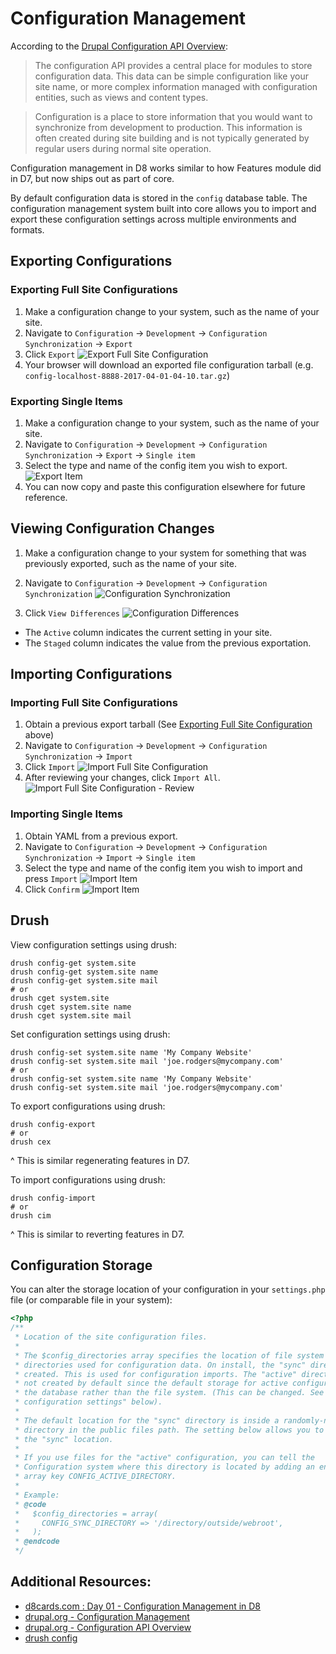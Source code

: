 # Configuration Management

According to the [Drupal Configuration API Overview](https://www.drupal.org/docs/8/api/configuration-api/configuration-api-overview):

> The configuration API provides a central place for modules to store configuration data. This data can be simple configuration like your site name, or more complex information managed with configuration entities, such as views and content types.

> Configuration is a place to store information that you would want to synchronize from development to production. This information is often created during site building and is not typically generated by regular users during normal site operation.

Configuration management in D8 works similar to how Features module did in D7, but now ships out as part of core.

By default configuration data is stored in the `config` database table. The configuration management system built into core allows you to import and export these configuration settings across multiple environments and formats.

## Exporting Configurations

### Exporting Full Site Configurations
1. Make a configuration change to your system, such as the name of your site.
2. Navigate to `Configuration` -> `Development` -> `Configuration Synchronization` -> `Export`
3. Click `Export`
![Export Full Site Configuration](images/configuration-export-1.png "Export Full Site Configuration")
4. Your browser will download an exported file configuration tarball (e.g. `config-localhost-8888-2017-04-01-04-10.tar.gz`)

### Exporting Single Items
1. Make a configuration change to your system, such as the name of your site.
2. Navigate to `Configuration` -> `Development` -> `Configuration Synchronization` -> `Export` -> `Single item`
3. Select the type and name of the config item you wish to export.
![Export Item](images/configuration-export-2.png "Export Item")
4. You can now copy and paste this configuration elsewhere for future reference.

## Viewing Configuration Changes

1. Make a configuration change to your system for something that was previously exported, such as the name of your site.

2. Navigate to `Configuration` -> `Development` -> `Configuration Synchronization`
![Configuration Synchronization](images/configuration-synchronize-1.png "Configuration Synchronization")

3. Click `View Differences`
![Configuration Differences](images/configuration-synchronize-2.png "Configuration Differences")

- The `Active` column indicates the current setting in your site.
- The `Staged` column indicates the value from the previous exportation.

## Importing Configurations

### Importing Full Site Configurations
1. Obtain a previous export tarball (See [Exporting Full Site Configuration](#exporting-full-site-configuration) above)
2. Navigate to `Configuration` -> `Development` -> `Configuration Synchronization` -> `Import`
3. Click `Import`
![Import Full Site Configuration](images/configuration-import-1.png "Import Full Site Configuration")
4. After reviewing your changes, click `Import All`.
![Import Full Site Configuration - Review](images/configuration-import-2.png "Import Full Site Configuration - Review")

### Importing Single Items
1. Obtain YAML from a previous export.
2. Navigate to `Configuration` -> `Development` -> `Configuration Synchronization` -> `Import` -> `Single item`
3. Select the type and name of the config item you wish to import and press `Import`
![Import Item](images/configuration-import-3.png "Import Item")
4. Click `Confirm`
![Import Item](images/configuration-import-4.png "Import Item")

## Drush
View configuration settings using drush:
```shell
drush config-get system.site
drush config-get system.site name
drush config-get system.site mail
# or
drush cget system.site
drush cget system.site name
drush cget system.site mail
```

Set configuration settings using drush:
```shell
drush config-set system.site name 'My Company Website'
drush config-set system.site mail 'joe.rodgers@mycompany.com'
# or
drush config-set system.site name 'My Company Website'
drush config-set system.site mail 'joe.rodgers@mycompany.com'
```

To export configurations using drush:
```shell
drush config-export
# or
drush cex
```
^ This is similar regenerating features in D7.

To import configurations using drush:
```shell
drush config-import
# or
drush cim
```
^ This is similar to reverting features in D7.

## Configuration Storage

You can alter the storage location of your configuration in your `settings.php` file (or comparable file in your system):
```php
<?php
/**
 * Location of the site configuration files.
 *
 * The $config_directories array specifies the location of file system
 * directories used for configuration data. On install, the "sync" directory is
 * created. This is used for configuration imports. The "active" directory is
 * not created by default since the default storage for active configuration is
 * the database rather than the file system. (This can be changed. See "Active
 * configuration settings" below).
 *
 * The default location for the "sync" directory is inside a randomly-named
 * directory in the public files path. The setting below allows you to override
 * the "sync" location.
 *
 * If you use files for the "active" configuration, you can tell the
 * Configuration system where this directory is located by adding an entry with
 * array key CONFIG_ACTIVE_DIRECTORY.
 *
 * Example:
 * @code
 *   $config_directories = array(
 *     CONFIG_SYNC_DIRECTORY => '/directory/outside/webroot',
 *   );
 * @endcode
 */
```

## Additional Resources:
- [d8cards.com : Day 01 - Configuration Management in D8](http://www.d8cards.com/sites/default/files/2016-05/Day%2001%20-%20Configuration%20Management%20in%20D8-rev05132016.pdf)
- [drupal.org - Configuration Management](https://www.drupal.org/docs/8/configuration-management)
- [drupal.org - Configuration API Overview](https://www.drupal.org/docs/8/api/configuration-api/configuration-api-overview)
- [drush config](https://drushcommands.com/drush-8x/config/)
